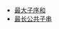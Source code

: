 - [最大子序和](../../leetcode/0053.Maximum-Subarray/)
- [最长公共子串](../../leetcode/1143.longest-common-subsequence/)
